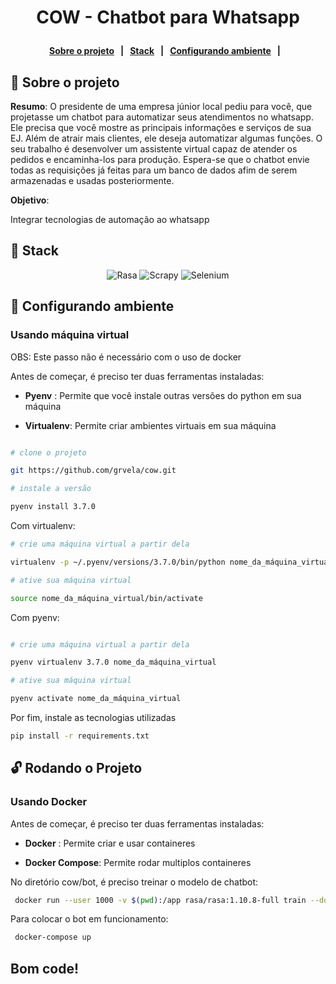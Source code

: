 <h1  align="center">

COW - Chatbot para Whatsapp

</h1>

<h4  align="center">

<a  href="#pencil-sobre-o-projeto">Sobre o projeto</a>&nbsp;&nbsp;&nbsp;|&nbsp;&nbsp;&nbsp;<a  href="#rocket-stack">Stack</a>&nbsp;&nbsp;&nbsp;|&nbsp;&nbsp;&nbsp;<a  href="#blue_book-configurando-ambiente">Configurando ambiente</a>&nbsp;&nbsp;&nbsp;|&nbsp;&nbsp;&nbsp;

</h4>

  

## :pencil: Sobre o projeto

**Resumo**: O presidente de uma empresa júnior local pediu para você, que projetasse um chatbot para automatizar seus atendimentos no whatsapp. Ele precisa que você mostre as principais informações e serviços de sua EJ. Além de atrair mais clientes, ele deseja automatizar algumas funções. O seu trabalho é desenvolver um assistente virtual capaz de atender os pedidos e encaminha-los para produção. Espera-se que o chatbot envie todas as requisições já feitas para um banco de dados afim de serem armazenadas e usadas posteriormente.

  

**Objetivo**:

Integrar tecnologias de automação ao whatsapp

  

## :rocket: Stack

<p  align="center">

  
  

<img  alt="Rasa"  src="https://img.shields.io/badge/Rasa-chatbot-blueviolet?style=for-the-badge">

  

<img  alt="Scrapy"  src="https://img.shields.io/badge/Scrapy-Backend-orange?style=for-the-badge">

  

<img  alt="Selenium"  src="https://img.shields.io/badge/Selenium-backend-blue?style=for-the-badge">

  

</p>

  

## :blue_book: Configurando ambiente

### Usando máquina virtual  

OBS: Este passo não é necessário com o uso de docker

Antes de começar, é preciso ter duas ferramentas instaladas:

- **Pyenv** : Permite que você instale outras versões do python em sua máquina

- **Virtualenv**: Permite criar ambientes virtuais em sua máquina


```bash

# clone o projeto

git https://github.com/grvela/cow.git

# instale a versão 

pyenv install 3.7.0
```
 Com virtualenv:
```bash
# crie uma máquina virtual a partir dela

virtualenv -p ~/.pyenv/versions/3.7.0/bin/python nome_da_máquina_virtual

# ative sua máquina virtual

source nome_da_máquina_virtual/bin/activate
```
Com pyenv:
```bash

# crie uma máquina virtual a partir dela

pyenv virtualenv 3.7.0 nome_da_máquina_virtual

# ative sua máquina virtual

pyenv activate nome_da_máquina_virtual
```
Por fim, instale as tecnologias utilizadas
```bash
pip install -r requirements.txt
```

## :unlock: Rodando o Projeto

### Usando Docker

Antes de começar, é preciso ter duas ferramentas instaladas:

- **Docker** : Permite criar e usar containeres

- **Docker Compose**: Permite rodar multiplos containeres 

No diretório cow/bot, é preciso treinar o modelo de chatbot:
```bash
 docker run --user 1000 -v $(pwd):/app rasa/rasa:1.10.8-full train --domain domain.yml --data data --out models
```
Para colocar o bot em funcionamento:
```bash
 docker-compose up
```


## Bom code! ##